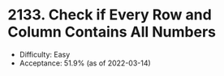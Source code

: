 # 2133. Check if Every Row and Column Contains All Numbers
- Difficulty: Easy
- Acceptance: 51.9% (as of 2022-03-14)
